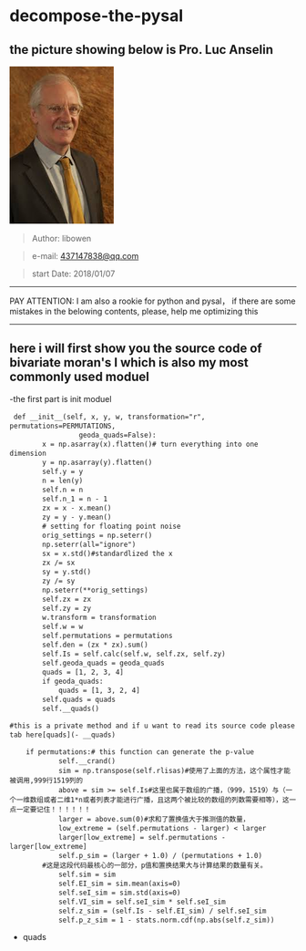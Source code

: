 # decompose-the-pysal

## the picture showing below is Pro. Luc Anselin

![luc anselin](/pics/anselin.jpeg)
>Author: libowen

>e-mail: 437147838@qq.com

>start Date: 2018/01/07

---

PAY ATTENTION: I am also a rookie for python and pysal， if there are some mistakes in the belowing contents, please, help me optimizing this

---

## here i will first show you the source code of bivariate moran's I which is also my most commonly used moduel

-the first part is init moduel

```
 def __init__(self, x, y, w, transformation="r", permutations=PERMUTATIONS,
                 geoda_quads=False):
        x = np.asarray(x).flatten()# turn everything into one dimension
        y = np.asarray(y).flatten()
        self.y = y
        n = len(y)
        self.n = n
        self.n_1 = n - 1
        zx = x - x.mean()
        zy = y - y.mean()
        # setting for floating point noise
        orig_settings = np.seterr()
        np.seterr(all="ignore")
        sx = x.std()#standardlized the x
        zx /= sx
        sy = y.std()
        zy /= sy
        np.seterr(**orig_settings)
        self.zx = zx
        self.zy = zy
        w.transform = transformation
        self.w = w
        self.permutations = permutations
        self.den = (zx * zx).sum()
        self.Is = self.calc(self.w, self.zx, self.zy)
        self.geoda_quads = geoda_quads
        quads = [1, 2, 3, 4]
        if geoda_quads:
            quads = [1, 3, 2, 4]
        self.quads = quads
        self.__quads()
```
	#this is a private method and if u want to read its source code please tab here[quads](- __quads)
```
	if permutations:# this function can generate the p-value
            self.__crand()
            sim = np.transpose(self.rlisas)#使用了上面的方法，这个属性才能被调用,999行1519列的
            above = sim >= self.Is#这里也属于数组的广播，（999，1519）与（一个一维数组或者二维1*n或者列表才能进行广播，且这两个被比较的数组的列数需要相等），这一点一定要记住！！！！！！
            larger = above.sum(0)#求和了置换值大于推测值的数量，
            low_extreme = (self.permutations - larger) < larger
            larger[low_extreme] = self.permutations - larger[low_extreme]
            self.p_sim = (larger + 1.0) / (permutations + 1.0)
	    #这是这段代码最核心的一部分，p值和置换结果大与计算结果的数量有关。	
            self.sim = sim
            self.EI_sim = sim.mean(axis=0)
            self.seI_sim = sim.std(axis=0)
            self.VI_sim = self.seI_sim * self.seI_sim
            self.z_sim = (self.Is - self.EI_sim) / self.seI_sim
            self.p_z_sim = 1 - stats.norm.cdf(np.abs(self.z_sim))
```
- quads
